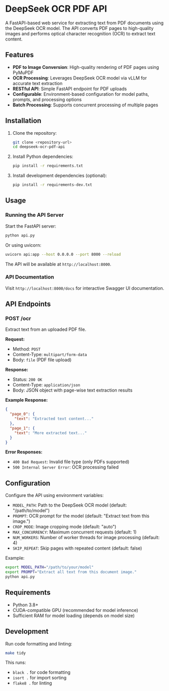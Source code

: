 # DeepSeek OCR PDF API

A FastAPI-based web service for extracting text from PDF documents using the DeepSeek OCR model. The API converts PDF pages to high-quality images and performs optical character recognition (OCR) to extract text content.

## Features

- **PDF to Image Conversion**: High-quality rendering of PDF pages using PyMuPDF
- **OCR Processing**: Leverages DeepSeek OCR model via vLLM for accurate text extraction
- **RESTful API**: Simple FastAPI endpoint for PDF uploads
- **Configurable**: Environment-based configuration for model paths, prompts, and processing options
- **Batch Processing**: Supports concurrent processing of multiple pages

## Installation

1. Clone the repository:
   ```bash
   git clone <repository-url>
   cd deepseek-ocr-pdf-api
   ```

2. Install Python dependencies:
   ```bash
   pip install -r requirements.txt
   ```

3. Install development dependencies (optional):
   ```bash
   pip install -r requirements-dev.txt
   ```

## Usage

### Running the API Server

Start the FastAPI server:
```bash
python api.py
```

Or using uvicorn:
```bash
uvicorn api:app --host 0.0.0.0 --port 8000 --reload
```

The API will be available at `http://localhost:8000`.

### API Documentation

Visit `http://localhost:8000/docs` for interactive Swagger UI documentation.

## API Endpoints

### POST /ocr

Extract text from an uploaded PDF file.

**Request:**
- Method: `POST`
- Content-Type: `multipart/form-data`
- Body: `file` (PDF file upload)

**Response:**
- Status: `200 OK`
- Content-Type: `application/json`
- Body: JSON object with page-wise text extraction results

**Example Response:**
```json
{
  "page_0": {
    "text": "Extracted text content..."
  },
  "page_1": {
    "text": "More extracted text..."
  }
}
```

**Error Responses:**
- `400 Bad Request`: Invalid file type (only PDFs supported)
- `500 Internal Server Error`: OCR processing failed

## Configuration

Configure the API using environment variables:

- `MODEL_PATH`: Path to the DeepSeek OCR model (default: "/path/to/model")
- `PROMPT`: OCR prompt for the model (default: "Extract text from this image.")
- `CROP_MODE`: Image cropping mode (default: "auto")
- `MAX_CONCURRENCY`: Maximum concurrent requests (default: 1)
- `NUM_WORKERS`: Number of worker threads for image processing (default: 4)
- `SKIP_REPEAT`: Skip pages with repeated content (default: false)

Example:
```bash
export MODEL_PATH="/path/to/your/model"
export PROMPT="Extract all text from this document image."
python api.py
```

## Requirements

- Python 3.8+
- CUDA-compatible GPU (recommended for model inference)
- Sufficient RAM for model loading (depends on model size)

## Development

Run code formatting and linting:
```bash
make tidy
```

This runs:
- `black .` for code formatting
- `isort .` for import sorting
- `flake8 .` for linting
